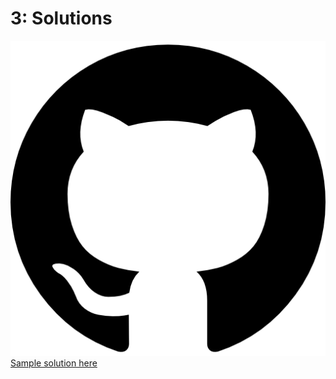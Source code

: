 # 3: Solutions

![](../../.gitbook/assets/25231.png) [Sample solution here](https://nbviewer.jupyter.org/github/ternikov/hse/blob/gh-pages/Seminar03_Problem_sol.ipynb)

